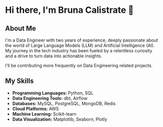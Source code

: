 # Hi there, I'm Bruna Calistrate 👋

## About Me

I'm a Data Engineer with two years of experience, deeply passionate about the world of Large Language Models (LLM) and Artificial Intelligence (AI). My journey in the tech industry has been fueled by a relentless curiosity and a drive to turn data into actionable insights.

I'll be contributing more frequently on Data Engineering related projects.

## My Skills

- **Programming Languages:** Python, SQL
- **Data Engineering Tools:** dbt, Airflow
- **Databases:** MySQL, PostgreSQL, MongoDB, Redis
- **Cloud Platforms:** AWS
- **Machine Learning:** Scikit-learn
- **Data Visualization:** Matplotlib, Seaborn, Plotly


